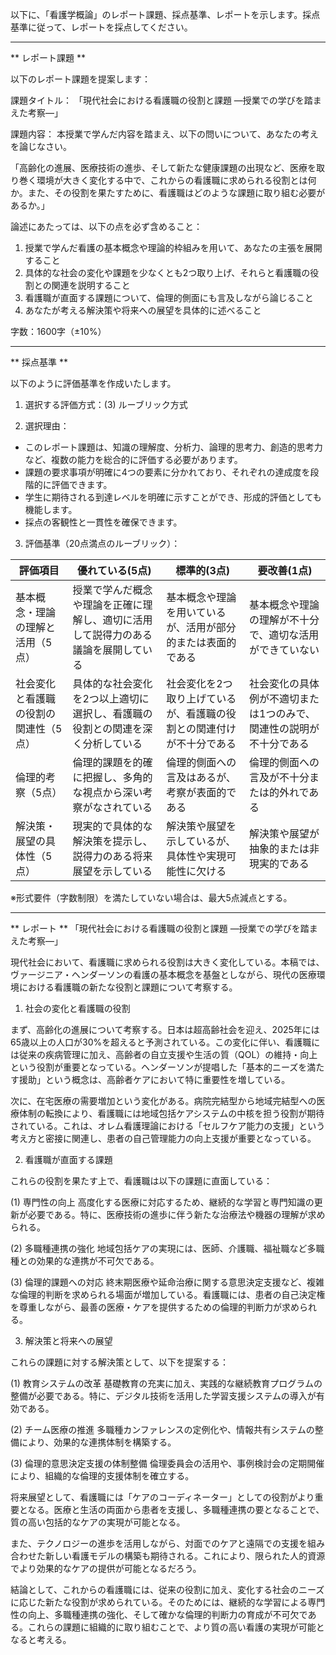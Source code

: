 以下に、「看護学概論」のレポート課題、採点基準、レポートを示します。採点基準に従って、レポートを採点してください。

---------------------------------------
** レポート課題 **

以下のレポート課題を提案します：

課題タイトル：
「現代社会における看護職の役割と課題 ―授業での学びを踏まえた考察―」

課題内容：
本授業で学んだ内容を踏まえ、以下の問いについて、あなたの考えを論じなさい。

「高齢化の進展、医療技術の進歩、そして新たな健康課題の出現など、医療を取り巻く環境が大きく変化する中で、これからの看護職に求められる役割とは何か。また、その役割を果たすために、看護職はどのような課題に取り組む必要があるか。」

論述にあたっては、以下の点を必ず含めること：

1. 授業で学んだ看護の基本概念や理論的枠組みを用いて、あなたの主張を展開すること
2. 具体的な社会の変化や課題を少なくとも2つ取り上げ、それらと看護職の役割との関連を説明すること
3. 看護職が直面する課題について、倫理的側面にも言及しながら論じること
4. あなたが考える解決策や将来への展望を具体的に述べること

字数：1600字（±10%）

---------------------------------------
** 採点基準 **

以下のように評価基準を作成いたします。

1. 選択する評価方式：(3) ルーブリック方式

2. 選択理由：
- このレポート課題は、知識の理解度、分析力、論理的思考力、創造的思考力など、複数の能力を総合的に評価する必要があります。
- 課題の要求事項が明確に4つの要素に分かれており、それぞれの達成度を段階的に評価できます。
- 学生に期待される到達レベルを明確に示すことができ、形成的評価としても機能します。
- 採点の客観性と一貫性を確保できます。

3. 評価基準（20点満点のルーブリック）：

| 評価項目 | 優れている(5点) | 標準的(3点) | 要改善(1点) |
|----------|----------------|-------------|------------|
| 基本概念・理論の理解と活用（5点） | 授業で学んだ概念や理論を正確に理解し、適切に活用して説得力のある議論を展開している | 基本概念や理論を用いているが、活用が部分的または表面的である | 基本概念や理論の理解が不十分で、適切な活用ができていない |
| 社会変化と看護職の役割の関連性（5点） | 具体的な社会変化を2つ以上適切に選択し、看護職の役割との関連を深く分析している | 社会変化を2つ取り上げているが、看護職の役割との関連付けが不十分である | 社会変化の具体例が不適切または1つのみで、関連性の説明が不十分である |
| 倫理的考察（5点） | 倫理的課題を的確に把握し、多角的な視点から深い考察がなされている | 倫理的側面への言及はあるが、考察が表面的である | 倫理的側面への言及が不十分または的外れである |
| 解決策・展望の具体性（5点） | 現実的で具体的な解決策を提示し、説得力のある将来展望を示している | 解決策や展望を示しているが、具体性や実現可能性に欠ける | 解決策や展望が抽象的または非現実的である |

※形式要件（字数制限）を満たしていない場合は、最大5点減点とする。

---------------------------------------
** レポート **
「現代社会における看護職の役割と課題 ―授業での学びを踏まえた考察―」

現代社会において、看護職に求められる役割は大きく変化している。本稿では、ヴァージニア・ヘンダーソンの看護の基本概念を基盤としながら、現代の医療環境における看護職の新たな役割と課題について考察する。

1. 社会の変化と看護職の役割

まず、高齢化の進展について考察する。日本は超高齢社会を迎え、2025年には65歳以上の人口が30%を超えると予測されている。この変化に伴い、看護職には従来の疾病管理に加え、高齢者の自立支援や生活の質（QOL）の維持・向上という役割が重要となっている。ヘンダーソンが提唱した「基本的ニーズを満たす援助」という概念は、高齢者ケアにおいて特に重要性を増している。

次に、在宅医療の需要増加という変化がある。病院完結型から地域完結型への医療体制の転換により、看護職には地域包括ケアシステムの中核を担う役割が期待されている。これは、オレム看護理論における「セルフケア能力の支援」という考え方と密接に関連し、患者の自己管理能力の向上支援が重要となっている。

2. 看護職が直面する課題

これらの役割を果たす上で、看護職は以下の課題に直面している：

(1) 専門性の向上
高度化する医療に対応するため、継続的な学習と専門知識の更新が必要である。特に、医療技術の進歩に伴う新たな治療法や機器の理解が求められる。

(2) 多職種連携の強化
地域包括ケアの実現には、医師、介護職、福祉職など多職種との効果的な連携が不可欠である。

(3) 倫理的課題への対応
終末期医療や延命治療に関する意思決定支援など、複雑な倫理的判断を求められる場面が増加している。看護職には、患者の自己決定権を尊重しながら、最善の医療・ケアを提供するための倫理的判断力が求められる。

3. 解決策と将来への展望

これらの課題に対する解決策として、以下を提案する：

(1) 教育システムの改革
基礎教育の充実に加え、実践的な継続教育プログラムの整備が必要である。特に、デジタル技術を活用した学習支援システムの導入が有効である。

(2) チーム医療の推進
多職種カンファレンスの定例化や、情報共有システムの整備により、効果的な連携体制を構築する。

(3) 倫理的意思決定支援の体制整備
倫理委員会の活用や、事例検討会の定期開催により、組織的な倫理的支援体制を確立する。

将来展望として、看護職には「ケアのコーディネーター」としての役割がより重要となる。医療と生活の両面から患者を支援し、多職種連携の要となることで、質の高い包括的なケアの実現が可能となる。

また、テクノロジーの進歩を活用しながら、対面でのケアと遠隔での支援を組み合わせた新しい看護モデルの構築も期待される。これにより、限られた人的資源でより効果的なケアの提供が可能となるだろう。

結論として、これからの看護職には、従来の役割に加え、変化する社会のニーズに応じた新たな役割が求められている。そのためには、継続的な学習による専門性の向上、多職種連携の強化、そして確かな倫理的判断力の育成が不可欠である。これらの課題に組織的に取り組むことで、より質の高い看護の実現が可能となると考える。

